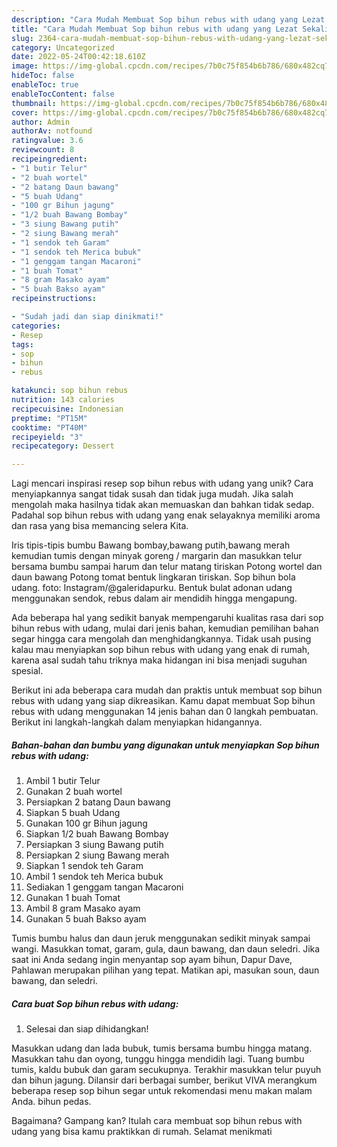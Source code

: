 ```yaml
---
description: "Cara Mudah Membuat Sop bihun rebus with udang yang Lezat Sekali"
title: "Cara Mudah Membuat Sop bihun rebus with udang yang Lezat Sekali"
slug: 2364-cara-mudah-membuat-sop-bihun-rebus-with-udang-yang-lezat-sekali
category: Uncategorized
date: 2022-05-24T00:42:18.610Z
image: https://img-global.cpcdn.com/recipes/7b0c75f854b6b786/680x482cq70/sop-bihun-rebus-with-udang-foto-resep-utama.jpg
hideToc: false
enableToc: true
enableTocContent: false
thumbnail: https://img-global.cpcdn.com/recipes/7b0c75f854b6b786/680x482cq70/sop-bihun-rebus-with-udang-foto-resep-utama.jpg
cover: https://img-global.cpcdn.com/recipes/7b0c75f854b6b786/680x482cq70/sop-bihun-rebus-with-udang-foto-resep-utama.jpg
author: Admin
authorAv: notfound
ratingvalue: 3.6
reviewcount: 8
recipeingredient:
- "1 butir Telur"
- "2 buah wortel"
- "2 batang Daun bawang"
- "5 buah Udang"
- "100 gr Bihun jagung"
- "1/2 buah Bawang Bombay"
- "3 siung Bawang putih"
- "2 siung Bawang merah"
- "1 sendok teh Garam"
- "1 sendok teh Merica bubuk"
- "1 genggam tangan Macaroni"
- "1 buah Tomat"
- "8 gram Masako ayam"
- "5 buah Bakso ayam"
recipeinstructions:

- "Sudah jadi dan siap dinikmati!"
categories:
- Resep
tags:
- sop
- bihun
- rebus

katakunci: sop bihun rebus 
nutrition: 143 calories
recipecuisine: Indonesian
preptime: "PT15M"
cooktime: "PT40M"
recipeyield: "3"
recipecategory: Dessert

---
```





Lagi mencari inspirasi resep sop bihun rebus with udang yang unik? Cara menyiapkannya sangat tidak susah dan tidak juga mudah. Jika salah mengolah maka hasilnya tidak akan memuaskan dan bahkan tidak sedap. Padahal sop bihun rebus with udang yang enak selayaknya memiliki aroma dan rasa yang bisa memancing selera Kita.





Iris tipis-tipis bumbu Bawang bombay,bawang putih,bawang merah kemudian tumis dengan minyak goreng / margarin dan masukkan telur bersama bumbu sampai harum dan telur matang tiriskan Potong wortel dan daun bawang Potong tomat bentuk lingkaran tiriskan. Sop bihun bola udang. foto: Instagram/@galeridapurku. Bentuk bulat adonan udang menggunakan sendok, rebus dalam air mendidih hingga mengapung.

Ada beberapa hal yang sedikit banyak mempengaruhi kualitas rasa dari sop bihun rebus with udang, mulai dari jenis bahan, kemudian pemilihan bahan segar hingga cara mengolah dan menghidangkannya. Tidak usah pusing kalau mau menyiapkan sop bihun rebus with udang yang enak di rumah, karena asal sudah tahu triknya maka hidangan ini bisa menjadi suguhan spesial.






Berikut ini ada beberapa cara mudah dan praktis untuk membuat sop bihun rebus with udang yang siap dikreasikan. Kamu dapat membuat Sop bihun rebus with udang menggunakan 14 jenis bahan dan 0 langkah pembuatan. Berikut ini langkah-langkah dalam menyiapkan hidangannya.

<!--inarticleads1-->

##### Bahan-bahan dan bumbu yang digunakan untuk menyiapkan Sop bihun rebus with udang:

1. Ambil 1 butir Telur
1. Gunakan 2 buah wortel
1. Persiapkan 2 batang Daun bawang
1. Siapkan 5 buah Udang
1. Gunakan 100 gr Bihun jagung
1. Siapkan 1/2 buah Bawang Bombay
1. Persiapkan 3 siung Bawang putih
1. Persiapkan 2 siung Bawang merah
1. Siapkan 1 sendok teh Garam
1. Ambil 1 sendok teh Merica bubuk
1. Sediakan 1 genggam tangan Macaroni
1. Gunakan 1 buah Tomat
1. Ambil 8 gram Masako ayam
1. Gunakan 5 buah Bakso ayam


Tumis bumbu halus dan daun jeruk menggunakan sedikit minyak sampai wangi. Masukkan tomat, garam, gula, daun bawang, dan daun seledri. Jika saat ini Anda sedang ingin menyantap sop ayam bihun, Dapur Dave, Pahlawan merupakan pilihan yang tepat. Matikan api, masukan soun, daun bawang, dan seledri. 

<!--inarticleads2-->

##### Cara buat Sop bihun rebus with udang:


1. Selesai dan siap dihidangkan!

Masukkan udang dan lada bubuk, tumis bersama bumbu hingga matang. Masukkan tahu dan oyong, tunggu hingga mendidih lagi. Tuang bumbu tumis, kaldu bubuk dan garam secukupnya. Terakhir masukkan telur puyuh dan bihun jagung. Dilansir dari berbagai sumber, berikut VIVA merangkum beberapa resep sop bihun segar untuk rekomendasi menu makan malam Anda. bihun pedas. 

Bagaimana? Gampang kan? Itulah cara membuat sop bihun rebus with udang yang bisa kamu praktikkan di rumah. Selamat menikmati
